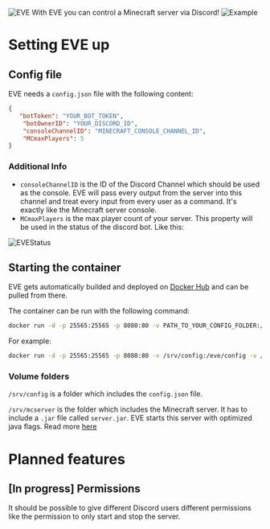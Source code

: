 ![EVE](https://imgur.com/cgiKlF3.png)
With EVE you can control a Minecraft server via Discord!
![Example](https://imgur.com/cEiEgAw.png)
# Setting EVE up
## Config file
EVE needs a `config.json` file with the following content:
```json
{
   "botToken": "YOUR_BOT_TOKEN",
    "botOwnerID": "YOUR_DISCORD_ID",
    "consoleChannelID": "MINECRAFT_CONSOLE_CHANNEL_ID",
    "MCmaxPlayers": 5
}
```
### Additional Info
- `consoleChannelID` is the ID of the Discord Channel which should be used as the console. EVE will pass every output from the server into this channel and treat every input from every user as a command. It's exactly like the Minecraft server console.
- `MCmaxPlayers` is the max player count of your server. This property will be used in the status of the discord bot. Like this:

![EVEStatus](https://imgur.com/vw3Tdef.png)
## Starting the container
EVE gets automatically builded and deployed on [Docker Hub](https://hub.docker.com/r/giyomoon/eve) and can be pulled from there.

The container can be run with the following command:
```bash
docker run -d -p 25565:25565 -p 8080:80 -v PATH_TO_YOUR_CONFIG_FOLDER:/eve/config -v PATH_TO_YOUR_SERVER_FOLDER:/server --name EVE giyomoon/eve
```

For example:
```bash
docker run -d -p 25565:25565 -p 8080:80 -v /srv/config:/eve/config -v /srv/mcserver:/server --name EVE giyomoon/eve
```

### Volume folders
`/srv/config` is a folder which includes the `config.json` file.

`/srv/mcserver` is the folder which includes the Minecraft server. It has to include a `.jar` file called `server.jar`. EVE starts this server with optimized java flags. Read more [here](https://aikar.co/2018/07/02/tuning-the-jvm-g1gc-garbage-collector-flags-for-minecraft/)

# Planned features
## [In progress] Permissions
It should be possible to give different Discord users different permissions like the permission to only start and stop the server.